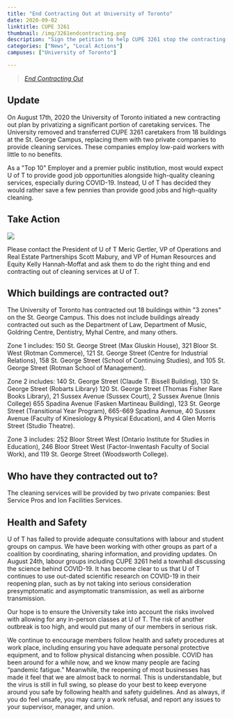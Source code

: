 ```yaml
---
title: "End Contracting Out at University of Toronto"
date: 2020-09-02
linktitle: CUPE 3261
thumbnail: /img/3261endcontracting.png
description: "Sign the petition to help CUPE 3261 stop the contracting-out of cleaning services on campus and protect good jobs at the University of Toronto."
categories: ["News", "Local Actions"]
campuses: ["University of Toronto"]

---
```


> [*End Contracting Out*](https://www.endcontractingout.com)

## Update

On August 17th, 2020 the University of Toronto initiated a new contracting out plan by privatizing a significant portion of caretaking services. The University removed and transferred CUPE 3261 caretakers from 18 buildings at the St. George Campus, replacing them with two private companies to provide cleaning services. These companies employ low-paid workers with little to no benefits.

As a "Top 10" Employer and a premier public institution, most would expect U of T to provide good job opportunities alongside high-quality cleaning services, especially during COVID-19. Instead, U of T has decided they would rather save a few pennies than provide good jobs and high-quality cleaning. 



## Take Action

[![](/img/sign-petition-3261.png)](https://www.change.org/p/campaign-by-cupe-3261-to-stop-u-of-t-from-contracting-out-caretaking-services)

Please contact the President of U of T Meric Gertler, VP of Operations and Real Estate Partnerships Scott Mabury, and VP of Human Resources and Equity Kelly Hannah-Moffat and ask them to do the right thing and end contracting out of cleaning services at U of T.


## Which buildings are contracted out? 

The University of Toronto has contracted out 18 buildings within "3 zones" on the St. George Campus. This does not include buildings already contracted out such as the Department of Law, Department of Music, Goldring Centre, Dentistry, Myhal Centre, and many others. 

Zone 1 includes: 150 St. George Street (Max Gluskin House), 321 Bloor St. West (Rotman Commerce), 121 St. George Street (Centre for Industrial Relations), 158 St. George Street (School of Continuing Studies), and 105 St. George Street (Rotman School of Management).

Zone 2 includes: 140 St. George Street (Claude T. Bissell Building), 130 St. George Street (Robarts Library) 120 St. George Street (Thomas Fisher Rare Books Library), 21 Sussex Avenue (Sussex Court), 2 Sussex Avenue (Innis College) 655 Spadina Avenue (Fasken Martineau Building), 123 St. George Street (Transitional Year Program), 665-669 Spadina Avenue, 40 Sussex Avenue (Faculty of Kinesiology & Physical Education), and 4 Glen Morris Street (Studio Theatre).

Zone 3 includes: 252 Bloor Street West (Ontario Institute for Studies in Education), 246 Bloor Street West (Factor-Inwentash Faculty of Social Work), and 119 St. George Street (Woodsworth College). 

## Who have they contracted out to? 

The cleaning services will be provided by two private companies: Best Service Pros and Ion Facilities Services. 


## Health and Safety 

U of T has failed to provide adequate consultations with labour and student groups on campus. We have been working with other groups as part of a coalition by coordinating, sharing information, and providing updates. On August 24th, labour groups including CUPE 3261 held a townhall discussing the science behind COVID-19. It has become clear to us that U of T continues to use out-dated scientific research on COVID-19 in their reopening plan, such as by not taking into serious consideration presymptomatic and asymptomatic transmission, as well as airborne transmission. 

Our hope is to ensure the University take into account the risks involved with allowing for any in-person classes at U of T. The risk of another outbreak is too high, and would put many of our members in serious risk. 

We continue to encourage members follow health and safety procedures at work place, including ensuring you have adequate personal protective equipment, and to follow physical distancing when possible.  COVID has been around for a while now, and we know many people are facing “pandemic fatigue.” Meanwhile, the reopening of most businesses has made it feel that we are almost back to normal. This is understandable, but the virus is still in full swing, so please do your best to keep everyone around you safe by following health and safety guidelines. And as always, if you do feel unsafe, you may carry a work refusal, and report any issues to your supervisor, manager, and union. 

